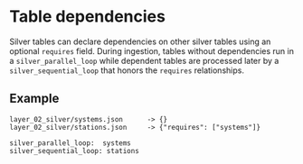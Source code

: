 # Table dependencies

Silver tables can declare dependencies on other silver tables using an optional `requires` field. During ingestion, tables without dependencies run in a `silver_parallel_loop` while dependent tables are processed later by a `silver_sequential_loop` that honors the `requires` relationships.

## Example

```
layer_02_silver/systems.json      -> {}
layer_02_silver/stations.json     -> {"requires": ["systems"]}

silver_parallel_loop:  systems
silver_sequential_loop: stations
```
